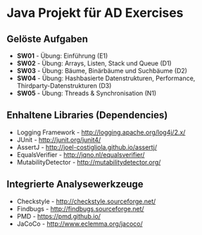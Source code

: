 # Java Projekt für AD Exercises

## Gelöste Aufgaben
* **SW01** - Übung: Einführung (E1)
* **SW02** - Übung: Arrays, Listen, Stack und Queue (D1)
* **SW03** - Übung: Bäume, Binärbäume und Suchbäume (D2)
* **SW04** - Übung: Hashbasierte Datenstrukturen, Performance, Thirdparty-Datenstrukturen (D3)
* **SW05** - Übung: Threads & Synchronisation (N1)

## Enhaltene Libraries (Dependencies)
* Logging Framework - http://logging.apache.org/log4j/2.x/
* JUnit - http://junit.org/junit4/
* AssertJ - http://joel-costigliola.github.io/assertj/
* EqualsVerifier - http://jqno.nl/equalsverifier/
* MutabilityDetector - http://mutabilitydetector.org/

## Integrierte Analysewerkzeuge
* Checkstyle - http://checkstyle.sourceforge.net/
* Findbugs - http://findbugs.sourceforge.net/
* PMD - https://pmd.github.io/
* JaCoCo - http://www.eclemma.org/jacoco/